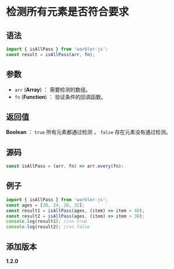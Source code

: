 # 检测所有元素是否符合要求

## 语法

```js
import { isAllPass } from 'warbler-js';
const result = isAllPass(arr, fn);
```

## 参数

- `arr` (**Array**) ： 需要检测的数组。
- `fn` (**Function**) ： 验证条件的回调函数。

## 返回值

**Boolean** ： `true` 所有元素都通过检测 ， `false` 存在元素没有通过检测。

## 源码

```js
const isAllPass = (arr, fn) => arr.every(fn);
```

## 例子

```js
import { isAllPass } from 'warbler-js';
const ages = [30, 24, 28, 32];
const result1 = isAllPass(ages, (item) => item < 40);
const result2 = isAllPass(ages, (item) => item > 30);
console.log(result1); //=> true
console.log(result2); //=> false
```

## 添加版本

**1.2.0**
